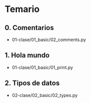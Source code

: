 # Temario

## 0. Comentarios
- 01-clase/01_basic/02_comments.py

## 1. Hola mundo
- 01-clase/01_basic/01_print.py

## 2. Tipos de datos
- 02-clase/02_basic/02_types.py